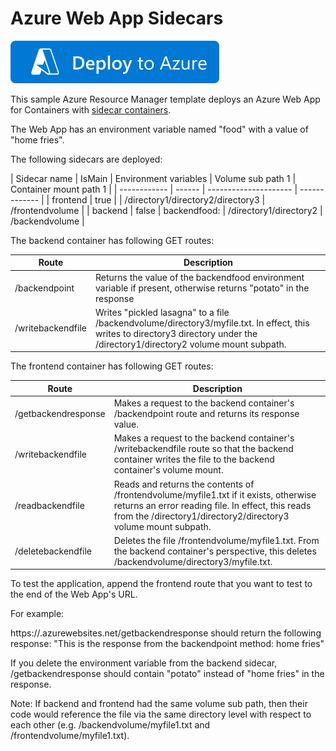 # Azure Web App Sidecars


[![Deploy To Azure](https://raw.githubusercontent.com/Azure/azure-quickstart-templates/master/1-CONTRIBUTION-GUIDE/images/deploytoazure.svg?sanitize=true)](https://portal.azure.com/#create/Microsoft.Template/uri/https%3A%2F%2Fraw.githubusercontent.com%2Fgabesmsft%2FAzureWebAppSidecars%2Fmaster%2Fdeploy%2Fazuredeploy.json)

This sample Azure Resource Manager template deploys an Azure Web App for Containers with [sidecar containers](https://learn.microsoft.com/azure/app-service/tutorial-custom-container-sidecar).

The Web App has an environment variable named "food" with a value of "home fries".

The following sidecars are deployed:

| Sidecar name | IsMain | Environment variables | Volume sub path 1 | Container mount path 1 |
| ------------ | ------ | --------------------- | ------------- |
| frontend | true   | <inherits from Web App> | /directory1/directory2/directory3 | /frontendvolume |
| backend | false   | backendfood: <references the food environment variable> | /directory1/directory2 | /backendvolume |

The backend container has following GET routes:

| Route | Description |
| ----- | ----------- |
| /backendpoint | Returns the value of the backendfood environment variable if present, otherwise returns "potato" in the response |
| /writebackendfile | Writes "pickled lasagna" to a file /backendvolume/directory3/myfile.txt. In effect, this writes to directory3 directory under the /directory1/directory2 volume mount subpath. |

The frontend container has following GET routes:

| Route | Description |
| ----- | ----------- |
| /getbackendresponse | Makes a request to the backend container's /backendpoint route and returns its response value. |
| /writebackendfile | Makes a request to the backend container's /writebackendfile route so that the backend container writes the file to the backend container's volume mount. |
| /readbackendfile | Reads and returns the contents of /frontendvolume/myfile1.txt if it exists, otherwise returns an error reading file. In effect, this reads from the /directory1/directory2/directory3 volume mount subpath. |
| /deletebackendfile | Deletes the file /frontendvolume/myfile1.txt. From the backend container's perspective, this deletes /backendvolume/directory3/myfile.txt. |

To test the application, append the frontend route that you want to test to the end of the Web App's URL.

For example:

https://<WebAppDomainPrefix>.azurewebsites.net/getbackendresponse should return the following response:
"This is the response from the backendpoint method: home fries"

If you delete the environment variable from the backend sidecar, /getbackendresponse should contain "potato" instead of "home fries" in the response.

Note: If backend and frontend had the same volume sub path, then their code would reference the file via the same directory level with respect to each other (e.g. /backendvolume/myfile1.txt and /frontendvolume/myfile1.txt).